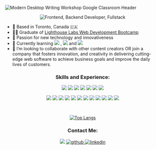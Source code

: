 
![Modern Desktop Writing Workshop Google Classroom Header ](https://user-images.githubusercontent.com/87485026/178397032-15984216-b771-4411-a127-f6ac70e0f6fd.jpg)

 
<p align="center">
  <img src="https://readme-typing-svg.herokuapp.com/?center=true&lines=Frontend+|+Backend;Fullstack+Developer;Learnaholic;" alt="Frontend, Backend Developer, Fullstack" title="Frontend, Backend, Fullstack">
</p>

- 📍 Based in Toronto, Canada 🇨🇦
- 🧑‍🎓 Graduate of <a href="https://www.lighthouselabs.ca/">Lighthouse Labs Web Development Bootcamp</a>
- 🔭 Passion for new technology and innovativeness 
- 🌱 Currently learning <img src='https://img.shields.io/badge/Amazon_AWS-232F3E?&logo=amazon-aws&logoColor=white'>
, <img src='https://img.shields.io/badge/React-20232A?&logo=react&logoColor=61DAFB'>
 and <img src='https://img.shields.io/badge/TypeScript-007ACC?&logo=typescript&logoColor=white'>
- 👯 I’m looking to collaborate with other content creators OR join a company that fosters innovation, and creativity in delivering cutting-edge web software to achieve business goals and improve the daily lives of customers.


<h3 align="center">Skills and Experience:</h3>
<div align="center">
<img src='https://camo.githubusercontent.com/7c61cf24e35e3840a10b91b8510a5b02eb188d5e0f255db135ca6dca9d7e26df/68747470733a2f2f696d672e736869656c64732e696f2f62616467652f48544d4c2d4533344632363f6c6f676f3d68746d6c35266c6f676f436f6c6f723d7768697465267374796c653d666c6174'> <img src='https://camo.githubusercontent.com/ce6baf5ffef52faec6917ad2a2fa7e3c11252b891a16b419019b30b7ebfeefe0/68747470733a2f2f696d672e736869656c64732e696f2f62616467652f4353532d3135373242363f6c6f676f3d63737333266c6f676f436f6c6f723d7768697465267374796c653d666c6174'> <img  src='https://camo.githubusercontent.com/95c53512a0dd670c67bd414eab6a44bd63531907d1c1ac50bc9214be44896e4a/68747470733a2f2f696d672e736869656c64732e696f2f62616467652f426f6f7473747261702d3739353242333f6c6f676f3d626f6f747374726170266c6f676f436f6c6f723d7768697465267374796c653d666c6174'>
<img src='https://img.shields.io/badge/-Sass-CC6699?logo=sass&logoColor=white'> <img src='https://camo.githubusercontent.com/88bc7ef2e79a698a55b02b2bc222ea72279f587373920146759027cb72618189/68747470733a2f2f696d672e736869656c64732e696f2f62616467652f4a6176615363726970742d4637444631453f6c6f676f3d6a617661736372697074266c6f676f436f6c6f723d7768697465267374796c653d666c6174'> 
<img src='https://img.shields.io/badge/React-20232A?&logo=react&logoColor=61DAFB'>
<img src='https://img.shields.io/badge/Material--UI-0081CB?&logo=material-ui&logoColor=white'>

<img src='https://img.shields.io/badge/-JQuery-0769AD?logo=jquery&logoColor=white'> <img src='https://camo.githubusercontent.com/3cbc45bbfdb10192161a85a5e0bdc28a7e63161317ece63f93ad3449f1702d79/68747470733a2f2f696d672e736869656c64732e696f2f62616467652f53514c6974652d3030334235373f6c6f676f3d73716c697465266c6f676f436f6c6f723d7768697465267374796c653d666c6174'> <img src='https://camo.githubusercontent.com/0480df7a6d3be4fa98071c6088410798e79ea5e634355dfb1d5bd3b336e3757d/68747470733a2f2f696d672e736869656c64732e696f2f62616467652f506f737467726553514c2d3431363945313f6c6f676f3d706f737467726573716c266c6f676f436f6c6f723d7768697465267374796c653d666c6174'> <img src='https://camo.githubusercontent.com/271893d0ffe1f8ea477f09bdc051013e49dd1f470d8a46f71b18fd432e918b49/68747470733a2f2f696d672e736869656c64732e696f2f62616467652f527562792d4343333432443f6c6f676f3d72756279266c6f676f436f6c6f723d7768697465267374796c653d666c6174'> <img src='https://camo.githubusercontent.com/b81c33e73a133c6b66ec654ad95d6191613a6a2b8928033bfe824aa516471d4c/68747470733a2f2f696d672e736869656c64732e696f2f62616467652f52756279206f6e205261696c732d4343303030303f6c6f676f3d727562792d6f6e2d7261696c73266c6f676f436f6c6f723d7768697465267374796c653d666c6174'>
<img src='https://img.shields.io/badge/-NodeJs-339933?logo=nodedotjs&logoColor=white'>
<img src='https://img.shields.io/badge/-Express-000000?logo=express&logoColor=white'>
<img src='https://img.shields.io/badge/-Cypress-17202C?logo=cypress&logoColor=white'>
<img src='https://img.shields.io/badge/MongoDB-4EA94B?logo=mongodb&logoColor=white'>
<img src='https://img.shields.io/badge/Heroku-430098?logo=heroku&logoColor=white'>
<img src='https://img.shields.io/badge/Amazon_AWS-232F3E?&logo=amazon-aws&logoColor=white'>
<a href="https://glitch.com/@elena.cherpakova" target="_blank"/><img src='https://img.shields.io/badge/Glitch-2800ff?&logo=glitch&logoColor=white'>

</div>

<br>

<div align="center">

[![Top Langs](https://github-readme-stats.vercel.app/api/top-langs/?username=ElenaCherpakova&&layout=compact&theme=dark)](https://github.com/ElenaCherpakova/github-readme-stats)

</div>

<h3 align="center">Contact Me:</h3>

<div align="center">

 
<a href="mailto:elena.cherpakova@gmail.com">
<img src="https://img.shields.io/badge/Gmail-D14836?style=for-the-badge&logo=gmail&logoColor=white" /></a>
<a href="https://github.com/ElenaCherpakova" target="_blank">
<img src=https://img.shields.io/badge/github-%2324292e.svg?&style=for-the-badge&logo=github&logoColor=white alt=github />
</a>
<a href="https://www.linkedin.com/in/elena-cherpakova/" target="_blank">
<img src=https://img.shields.io/badge/linkedin-%231E77B5.svg?&style=for-the-badge&logo=linkedin&logoColor=white alt=linkedin  />
</a>  
</div>



